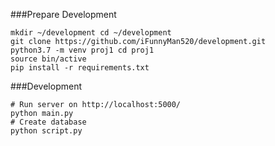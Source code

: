 ###Prepare Development
```
mkdir ~/development cd ~/development
git clone https://github.com/iFunnyMan520/development.git
python3.7 -m venv proj1 cd proj1
source bin/active
pip install -r requirements.txt
```

###Development
```
# Run server on http://localhost:5000/
python main.py
# Create database
python script.py
```